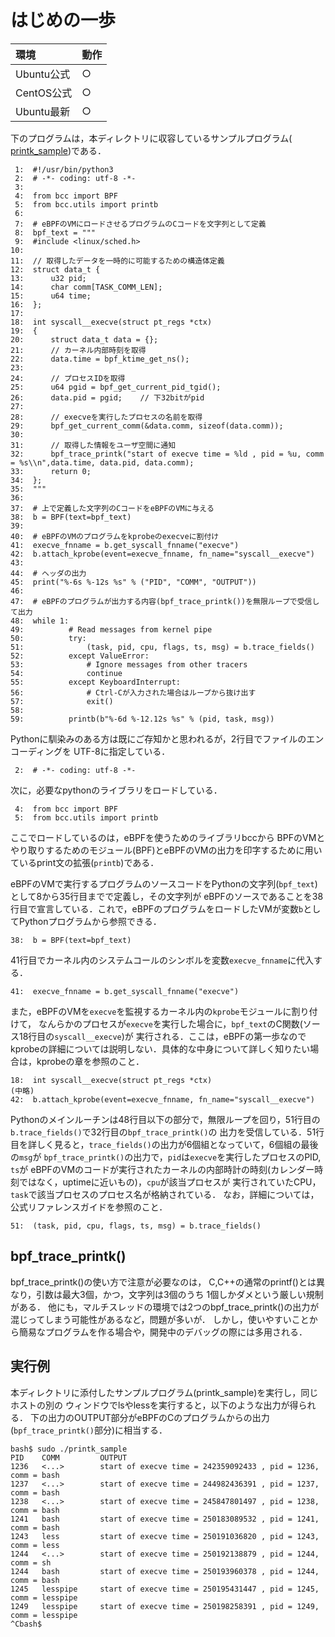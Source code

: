 # はじめの一歩

|環境|動作|
|:--|:--|
|Ubuntu公式|○|
|CentOS公式|○|
|Ubuntu最新|○|

下のプログラムは，本ディレクトリに収容しているサンプルプログラム(
<a href="printk_sample">printk_sample</a>)である．

```
 1:  #!/usr/bin/python3
 2:  # -*- coding: utf-8 -*-
 3:  
 4:  from bcc import BPF
 5:  from bcc.utils import printb
 6:  
 7:  # eBPFのVMにロードさせるプログラムのCコードを文字列として定義
 8:  bpf_text = """
 9:  #include <linux/sched.h>
10:  
11:  // 取得したデータを一時的に可能するための構造体定義
12:  struct data_t {
13:      u32 pid;
14:      char comm[TASK_COMM_LEN];
15:      u64 time;
16:  };
17:  
18:  int syscall__execve(struct pt_regs *ctx)
19:  {
20:      struct data_t data = {};
21:      // カーネル内部時刻を取得
22:      data.time = bpf_ktime_get_ns();
23:  
24:      // プロセスIDを取得
25:      u64 pgid = bpf_get_current_pid_tgid();
26:      data.pid = pgid;    // 下32bitがpid
27:  
28:      // execveを実行したプロセスの名前を取得
29:      bpf_get_current_comm(&data.comm, sizeof(data.comm));
30:  
31:      // 取得した情報をユーザ空間に通知
32:      bpf_trace_printk("start of execve time = %ld , pid = %u, comm = %s\\n",data.time, data.pid, data.comm);
33:      return 0;
34:  };
35:  """
36:  
37:  # 上で定義した文字列のCコードをeBPFのVMに与える
38:  b = BPF(text=bpf_text)
39:  
40:  # eBPFのVMのプログラムをkprobeのexecveに割付け
41:  execve_fnname = b.get_syscall_fnname("execve")
42:  b.attach_kprobe(event=execve_fnname, fn_name="syscall__execve")
43:  
44:  # ヘッダの出力
45:  print("%-6s %-12s %s" % ("PID", "COMM", "OUTPUT"))
46:  
47:  # eBPFのプログラムが出力する内容(bpf_trace_printk())を無限ループで受信して出力
48:  while 1:
49:          # Read messages from kernel pipe
50:          try:
51:              (task, pid, cpu, flags, ts, msg) = b.trace_fields()
52:          except ValueError:
53:              # Ignore messages from other tracers
54:              continue
55:          except KeyboardInterrupt:
56:              # Ctrl-Cが入力された場合はループから抜け出す
57:              exit()
58:  
59:          printb(b"%-6d %-12.12s %s" % (pid, task, msg))
```

Pythonに馴染みのある方は既にご存知かと思われるが，2行目でファイルのエンコーディングを
UTF-8に指定している．
```
 2:  # -*- coding: utf-8 -*-
 ```

次に，必要なpythonのライブラリをロードしている．
```
 4:  from bcc import BPF
 5:  from bcc.utils import printb
 ```
 ここでロードしているのは，eBPFを使うためのライブラリbccから
 BPFのVMとやり取りするためのモジュール(BPF)とeBPFのVMの出力を印字するために用いているprint文の拡張(<code>printb</code>)である．

eBPFのVMで実行するプログラムのソースコードをPythonの文字列(<code>bpf_text</code>)として8から35行目までで定義し，その文字列が
eBPFのソースであることを38行目で宣言している．これで，eBPFのプログラムをロードしたVMが変数<code>b</code>としてPythonプログラムから参照できる．
```
38:  b = BPF(text=bpf_text)
```

41行目でカーネル内のシステムコールのシンボルを変数<code>execve_fnname</code>に代入する．
```
41:  execve_fnname = b.get_syscall_fnname("execve")
```
また，eBPFのVMを<code>execve</code>を監視するカーネル内の<code>kprobe</code>モジュールに割り付けて，
なんらかのプロセスが<code>execve</code>を実行した場合に，<code>bpf_text</code>のC関数(ソース18行目の<code>syscall__execve</code>)が
実行される．ここは，eBPFの第一歩なのでkprobeの詳細については説明しない．具体的な中身について詳しく知りたい場合は，kprobeの章を参照のこと．
```
18:  int syscall__execve(struct pt_regs *ctx)
(中略)
42:  b.attach_kprobe(event=execve_fnname, fn_name="syscall__execve")
```

Pythonのメインルーチンは48行目以下の部分で，無限ループを回り，51行目の<code>b.trace_fields()</code>で32行目の<code>bpf_trace_printk()</code>の
出力を受信している．51行目を詳しく見ると，<code>trace_fields()</code>の出力が6個組となっていて，6個組の最後の<code>msg</code>が
<code>bpf_trace_printk()</code>の出力で，<code>pid</code>は<code>execve</code>を実行したプロセスのPID, <code>ts</code>が
eBPFのVMのコードが実行されたカーネルの内部時計の時刻(カレンダー時刻ではなく，uptimeに近いもの)，<code>cpu</code>が該当プロセスが
実行されていたCPU，<code>task</code>で該当プロセスのプロセス名が格納されている．
なお，詳細については，公式リファレンスガイドを参照のこと．
```
51:  (task, pid, cpu, flags, ts, msg) = b.trace_fields()
```

## bpf_trace_printk()
bpf_trace_printk()の使い方で注意が必要なのは，
C,C++の通常のprintf()とは異なり，引数は最大3個，かつ，文字列は3個のうち
1個しかダメという厳しい規制がある．
他にも，マルチスレッドの環境では2つのbpf_trace_printk()の出力が混じってしまう可能性があるなど，問題が多いが．
しかし，使いやすいことから簡易なプログラムを作る場合や，開発中のデバッグの際には多用される．


## 実行例
本ディレクトリに添付したサンプルプログラム(printk_sample)を実行し，同じホストの別の
ウィンドウでlsやlessを実行すると，以下のような出力が得られる．
下の出力のOUTPUT部分がeBPFのCのプログラムからの出力(<code>bpf_trace_printk()</code>部分)に相当する．
```
bash$ sudo ./printk_sample
PID    COMM         OUTPUT
1236   <...>        start of execve time = 242359092433 , pid = 1236, comm = bash
1237   <...>        start of execve time = 244982436391 , pid = 1237, comm = bash
1238   <...>        start of execve time = 245847801497 , pid = 1238, comm = bash
1241   bash         start of execve time = 250183089532 , pid = 1241, comm = bash
1243   less         start of execve time = 250191036820 , pid = 1243, comm = less
1244   <...>        start of execve time = 250192138879 , pid = 1244, comm = sh
1244   bash         start of execve time = 250193960378 , pid = 1244, comm = bash
1245   lesspipe     start of execve time = 250195431447 , pid = 1245, comm = lesspipe
1249   lesspipe     start of execve time = 250198258391 , pid = 1249, comm = lesspipe
^Cbash$
```

